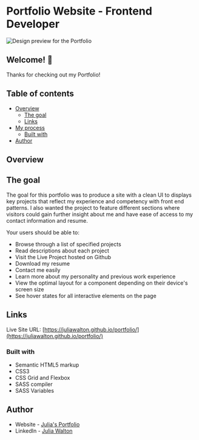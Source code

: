 # Portfolio Website - Frontend Developer

![Design preview for the Portfolio](./design/desktop-design.png)

## Welcome! 👋

Thanks for checking out my Portfolio!

## Table of contents

- [Overview](#overview)
  - [The goal](#the-goal)
  - [Links](#links)
- [My process](#my-process)
  - [Built with](#built-with)
- [Author](#author)

## Overview

## The goal

The goal for this portfolio was to produce a site with a clean UI to displays key projects that reflect my experience and competency with front end patterns. I also wanted the project to feature different sections where visitors could gain further insight about me and have ease of access to my contact information and resume.

Your users should be able to:

- Browse through a list of specified projects
- Read descriptions about each project
- Visit the Live Project hosted on Github
- Download my resume
- Contact me easily
- Learn more about my personality and previous work experience
- View the optimal layout for a component depending on their device's screen size
- See hover states for all interactive elements on the page

## Links

Live Site URL: [https://juliawalton.github.io/portfolio/](https://juliawalton.github.io/portfolio/)

### Built with

- Semantic HTML5 markup
- CSS3
- CSS Grid and Flexbox
- SASS compiler
- SASS Variables

## Author

- Website - [Julia's Portfolio](https://juliawalton.github.io/portfolio/)
- LinkedIn - [Julia Walton](https://www.linkedin.com/in/juliawalton/)
